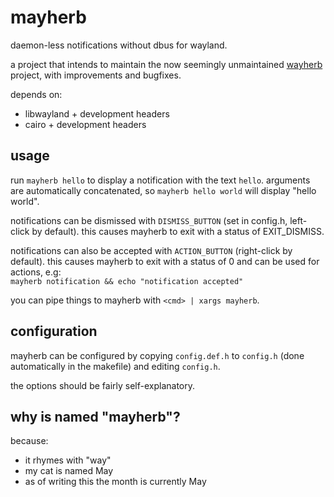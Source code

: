 # mayherb
daemon-less notifications without dbus for wayland.

a project that intends to maintain the now seemingly unmaintained [wayherb](https://github.com/Vixeliz/Wayherb) project, with improvements and bugfixes.  

depends on:
- libwayland + development headers
- cairo + development headers

## usage

run `mayherb hello` to display a notification with the text `hello`.
arguments are automatically concatenated, so `mayherb hello world` will display "hello world".  

notifications can be dismissed with `DISMISS_BUTTON` (set in config.h, left-click by default). this causes mayherb to exit with a status of EXIT_DISMISS.

notifications can also be accepted with `ACTION_BUTTON` (right-click by default). this causes mayherb to exit with a status of 0 and can be used for actions, e.g:  
`mayherb notification && echo "notification accepted"`

you can pipe things to mayherb with `<cmd> | xargs mayherb`.

## configuration

mayherb can be configured by copying `config.def.h` to `config.h` (done automatically in the makefile) and editing `config.h`.  

the options should be fairly self-explanatory.

## why is named "mayherb"?

because:

- it rhymes with "way"
- my cat is named May
- as of writing this the month is currently May

